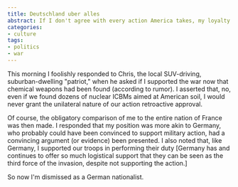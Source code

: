 ```yaml
---
title: Deutschland uber alles
abstract: If I don't agree with every action America takes, my loyalty must lie elsewhere.
categories:
- culture
tags:
- politics
- war
---
```


This morning I foolishly responded to Chris, the local SUV-driving, suburban-dwelling "patriot," when he asked if I supported the war now that chemical weapons had been found (according to rumor).  I asserted that, no, even if we found dozens of nuclear ICBMs aimed at American soil, I would never grant the unilateral nature of our action retroactive approval.

Of course, the obligatory comparison of me to the entire nation of France was then made.  I responded that my position was more akin to Germany, who probably could have been convinced to support military action, had a convincing argument (or evidence) been presented. I also noted that, like Germany, I supported our troops in performing their duty [Germany has and continues to offer so much logistical support that they can be seen as the third force of the invasion, despite not supporting the action.]

So now I'm dismissed as a German nationalist.
